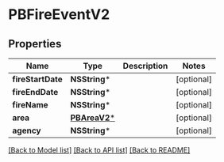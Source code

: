 # PBFireEventV2

## Properties
Name | Type | Description | Notes
------------ | ------------- | ------------- | -------------
**fireStartDate** | **NSString*** |  | [optional] 
**fireEndDate** | **NSString*** |  | [optional] 
**fireName** | **NSString*** |  | [optional] 
**area** | [**PBAreaV2***](PBAreaV2.md) |  | [optional] 
**agency** | **NSString*** |  | [optional] 

[[Back to Model list]](../README.md#documentation-for-models) [[Back to API list]](../README.md#documentation-for-api-endpoints) [[Back to README]](../README.md)


